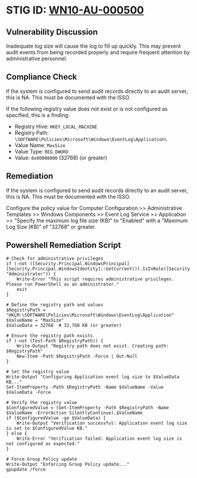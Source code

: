 # STIG ID: [WN10-AU-000500](https://stigaview.com/products/win10/v2r8/WN10-AU-000500/)

## Vulnerability Discussion

Inadequate log size will cause the log to fill up quickly. This may prevent audit events from being recorded properly and require frequent attention by administrative personnel. 

## Compliance Check
If the system is configured to send audit records directly to an audit server, this is NA. This must be documented with the ISSO.

If the following registry value does not exist or is not configured as specified, this is a finding:

- Registry Hive: `HKEY_LOCAL_MACHINE`
- Registry Path: `\SOFTWARE\Policies\Microsoft\Windows\EventLog\Application\`
- Value Name: `MaxSize`
- Value Type: `REG_DWORD`
- Value: `0x00008000` (32768) (or greater) 

## Remediation
If the system is configured to send audit records directly to an audit server, this is NA. This must be documented with the ISSO.

Configure the policy value for Computer Configuration >> Administrative Templates >> Windows Components >> Event Log Service >> Application >> "Specify the maximum log file size (KB)" to "Enabled" with a "Maximum Log Size (KB)" of "32768" or greater. 

## Powershell Remediation Script
```
# Check for administrative privileges
if (-not ([Security.Principal.WindowsPrincipal] [Security.Principal.WindowsIdentity]::GetCurrent()).IsInRole([Security.Principal.WindowsBuiltInRole] "Administrator")) {
    Write-Error "This script requires administrative privileges. Please run PowerShell as an administrator."
    exit
}

# Define the registry path and values
$RegistryPath = "HKLM:\SOFTWARE\Policies\Microsoft\Windows\EventLog\Application"
$ValueName = "MaxSize"
$ValueData = 32768  # 32,768 KB (or greater)

# Ensure the registry path exists
if (-not (Test-Path $RegistryPath)) {
    Write-Output "Registry path does not exist. Creating path: $RegistryPath"
    New-Item -Path $RegistryPath -Force | Out-Null
}

# Set the registry value
Write-Output "Configuring Application event log size to $ValueData KB..."
Set-ItemProperty -Path $RegistryPath -Name $ValueName -Value $ValueData -Force

# Verify the registry value
$ConfiguredValue = (Get-ItemProperty -Path $RegistryPath -Name $ValueName -ErrorAction SilentlyContinue).$ValueName
if ($ConfiguredValue -ge $ValueData) {
    Write-Output "Verification successful: Application event log size is set to $ConfiguredValue KB."
} else {
    Write-Error "Verification failed: Application event log size is not configured as expected."
}

# Force Group Policy update
Write-Output "Enforcing Group Policy update..."
gpupdate /force
```
